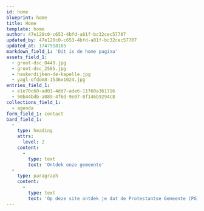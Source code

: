 ```yaml
---
id: home
blueprint: home
title: Home
template: home
author: 47e120c0-c653-4bfd-a81f-bc32cec57707
updated_by: 47e120c0-c653-4bfd-a81f-bc32cec57707
updated_at: 1747918165
markdown_field_1: 'Dit is de home pagina'
assets_field_1:
  - groot-dsc_0449.jpg
  - groot-dsc_2585.jpg
  - haskerdijken-de-kapelle.jpg
  - yagl-ofdom8-1536x1024.jpg
entries_field_1:
  - e1e70c60-ad01-4dd7-ade6-11760a361716
  - 50b44bdb-a089-4f6d-9e07-0f146b9294c8
collections_field_1:
  - agenda
form_field_1: contact
bard_field_1:
  -
    type: heading
    attrs:
      level: 2
    content:
      -
        type: text
        text: 'Ontdek onze gemeente'
  -
    type: paragraph
    content:
      -
        type: text
        text: 'Op deze site ontdek je dat de Protestantse Gemeente (PG) Heerenveen veel te bieden heeft. In het winterseizoen staat ons zgn. Bouwstenenboek vol met interessante gesprekskringen, leesgroepen en gastsprekers. Of kijk eens bij de activiteiten voor de jeugd in verschillende leeftijdsgroepen. Of kom door de week eens langs voor een praatje met een van de vrijwilligers. Het is aan jou!'
---
```

